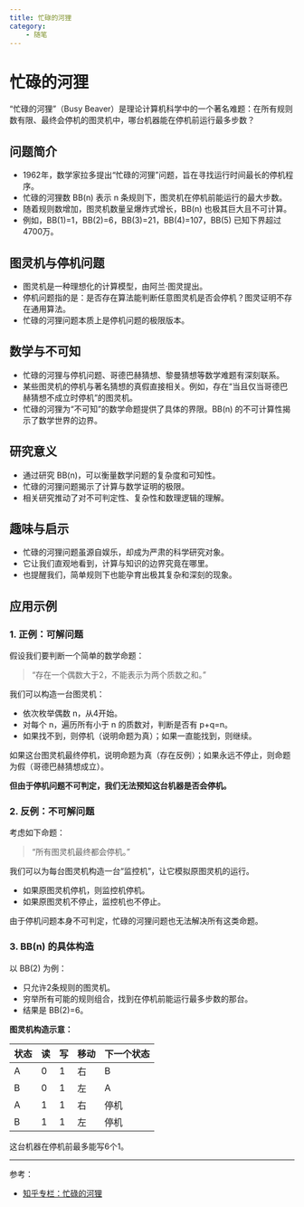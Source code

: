 ```yaml
---
title: 忙碌的河狸
category:
    - 随笔
---
```


# 忙碌的河狸

“忙碌的河狸”（Busy Beaver）是理论计算机科学中的一个著名难题：在所有规则数有限、最终会停机的图灵机中，哪台机器能在停机前运行最多步数？

## 问题简介
- 1962年，数学家拉多提出“忙碌的河狸”问题，旨在寻找运行时间最长的停机程序。
- 忙碌的河狸数 BB(n) 表示 n 条规则下，图灵机在停机前能运行的最大步数。
- 随着规则数增加，图灵机数量呈爆炸式增长，BB(n) 也极其巨大且不可计算。
- 例如，BB(1)=1，BB(2)=6，BB(3)=21，BB(4)=107，BB(5) 已知下界超过4700万。

## 图灵机与停机问题
- 图灵机是一种理想化的计算模型，由阿兰·图灵提出。
- 停机问题指的是：是否存在算法能判断任意图灵机是否会停机？图灵证明不存在通用算法。
- 忙碌的河狸问题本质上是停机问题的极限版本。

## 数学与不可知
- 忙碌的河狸与停机问题、哥德巴赫猜想、黎曼猜想等数学难题有深刻联系。
- 某些图灵机的停机与著名猜想的真假直接相关。例如，存在“当且仅当哥德巴赫猜想不成立时停机”的图灵机。
- 忙碌的河狸为“不可知”的数学命题提供了具体的界限。BB(n) 的不可计算性揭示了数学世界的边界。

## 研究意义
- 通过研究 BB(n)，可以衡量数学问题的复杂度和可知性。
- 忙碌的河狸问题揭示了计算与数学证明的极限。
- 相关研究推动了对不可判定性、复杂性和数理逻辑的理解。

## 趣味与启示
- 忙碌的河狸问题虽源自娱乐，却成为严肃的科学研究对象。
- 它让我们直观地看到，计算与知识的边界究竟在哪里。
- 也提醒我们，简单规则下也能孕育出极其复杂和深刻的现象。

## 应用示例

### 1. 正例：可解问题
假设我们要判断一个简单的数学命题：
> “存在一个偶数大于2，不能表示为两个质数之和。”

我们可以构造一台图灵机：
- 依次枚举偶数 n，从4开始。
- 对每个 n，遍历所有小于 n 的质数对，判断是否有 p+q=n。
- 如果找不到，则停机（说明命题为真）；如果一直能找到，则继续。

如果这台图灵机最终停机，说明命题为真（存在反例）；如果永远不停止，则命题为假（哥德巴赫猜想成立）。

**但由于停机问题不可判定，我们无法预知这台机器是否会停机。**

### 2. 反例：不可解问题
考虑如下命题：
> “所有图灵机最终都会停机。”

我们可以为每台图灵机构造一台“监控机”，让它模拟原图灵机的运行。
- 如果原图灵机停机，则监控机停机。
- 如果原图灵机不停止，监控机也不停止。

由于停机问题本身不可判定，忙碌的河狸问题也无法解决所有这类命题。

### 3. BB(n) 的具体构造
以 BB(2) 为例：
- 只允许2条规则的图灵机。
- 穷举所有可能的规则组合，找到在停机前能运行最多步数的那台。
- 结果是 BB(2)=6。

**图灵机构造示意：**

| 状态 | 读 | 写 | 移动 | 下一个状态 |
|------|----|----|------|------------|
| A    | 0  | 1  | 右   | B          |
| B    | 0  | 1  | 左   | A          |
| A    | 1  | 1  | 右   | 停机       |
| B    | 1  | 1  | 左   | 停机       |

这台机器在停机前最多能写6个1。

---

参考：
- [知乎专栏：忙碌的河狸](https://zhuanlan.zhihu.com/p/338370295)
